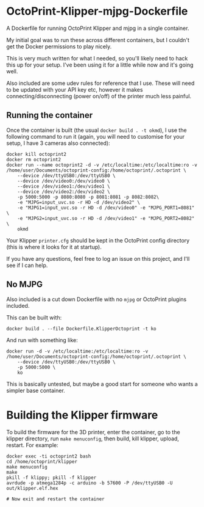 # OctoPrint-Klipper-mjpg-Dockerfile
A Dockerfile for running OctoPrint Klipper and mjpg in a single container.

My initial goal was to run these across different containers, but I couldn't get the Docker permissions to play nicely.

This is very much written for what I needed, so you'll likely need to hack this up for your setup. I've been using it for a little while now and it's going well.

Also included are some udev rules for reference that I use. These will need to be updated with your API key etc, however it makes connecting/disconnecting (power on/off) of the printer much less painful.

## Running the container

Once the container is built (the usual `docker build . -t okmd`), I use the following command to run it (again, you will need to customise for your setup, I have 3 cameras also connected):

```
docker kill octoprint2
docker rm octoprint2
docker run --name octoprint2 -d -v /etc/localtime:/etc/localtime:ro -v /home/user/Documents/octoprint-config:/home/octoprint/.octoprint \
    --device /dev/ttyUSB0:/dev/ttyUSB0 \
    --device /dev/video0:/dev/video0 \
    --device /dev/video1:/dev/video1 \
    --device /dev/video2:/dev/video2 \
    -p 5000:5000 -p 8080:8080 -p 8081:8081 -p 8082:8082\
    -e "MJPG=input_uvc.so -r HD -d /dev/video2" \
    -e "MJPG1=input_uvc.so -r HD -d /dev/video0" -e "MJPG_PORT1=8081" \
    -e "MJPG2=input_uvc.so -r HD -d /dev/video1" -e "MJPG_PORT2=8082" \
    okmd
```

Your Klipper `printer.cfg` should be kept in the OctoPrint config directory (this is where it looks for it at startup).

If you have any questions, feel free to log an issue on this project, and I'll see if I can help.

## No MJPG

Also included is a cut down Dockerfile with no `mjpg` or OctoPrint plugins included.

This can be built with:
```
docker build . --file Dockerfile.KlipperOctoprint -t ko
```

And run with something like:
```
docker run -d -v /etc/localtime:/etc/localtime:ro -v /home/user/Documents/octoprint-config:/home/octoprint/.octoprint \
    --device /dev/ttyUSB0:/dev/ttyUSB0 \
    -p 5000:5000 \
    ko
```

This is basically untested, but maybe a good start for someone who wants a simpler base container.

# Building the Klipper firmware

To build the firmware for the 3D printer, enter the container, go to the klipper directory, run `make menuconfig`, then build, kill klipper, upload, restart. For example:
```
docker exec -ti octoprint2 bash
cd /home/octoprint/klipper
make menuconfig
make
pkill -f klippy; pkill -f klipper
avrdude -p atmega1284p -c arduino -b 57600 -P /dev/ttyUSB0 -U out/klipper.elf.hex

# Now exit and restart the container
```

